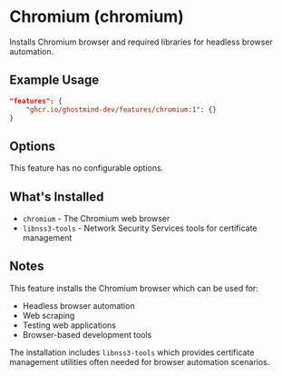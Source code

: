 # Chromium (chromium)

Installs Chromium browser and required libraries for headless browser automation.

## Example Usage

```json
"features": {
    "ghcr.io/ghostmind-dev/features/chromium:1": {}
}
```

## Options

This feature has no configurable options.

## What's Installed

- `chromium` - The Chromium web browser
- `libnss3-tools` - Network Security Services tools for certificate management

## Notes

This feature installs the Chromium browser which can be used for:

- Headless browser automation
- Web scraping
- Testing web applications
- Browser-based development tools

The installation includes `libnss3-tools` which provides certificate management utilities often needed for browser automation scenarios.

